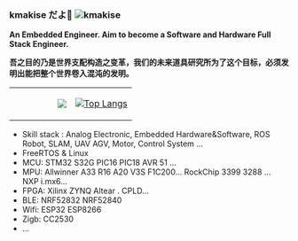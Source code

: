 ### kmakise だよ🍙  <img src="https://komarev.com/ghpvc/?username=kmakise" alt="kmakise" />  
**An Embedded Engineer. Aim to become a Software and Hardware Full Stack Engineer.**

**吾之目的乃是世界支配构造之变革，我们的未来道具研究所为了这个目标，必须发明出能把整个世界卷入混沌的发明。**


<table>
<tr>
<td style = "width: 50%;">
<img align="right" src="https://github-readme-stats.vercel.app/api?username=kmakise&show_icons=true&icon_color=CE1D2D&text_color=718096&bg_color=ffffff&hide_title=true" />  

</td>
<td style = "width: 50%;">

[![Top Langs](https://github-readme-stats.vercel.app/api/top-langs/?username=kmakise&count_private=true&include_all_commits=true&hide_border=true&layout=compact)](http://apex.linn.top/)

</td>

</table>  

* Skill stack : Analog Electronic, Embedded Hardware&Software, ROS Robot, SLAM, UAV AGV, Motor, Control System ...
* FreeRTOS & Linux
* MCU:  STM32 S32G PIC16 PIC18 AVR 51 ... 
* MPU:  Allwinner A33 R16 A20 V3S F1C200... RockChip 3399 3288 ... NXP i.mx6...
* FPGA: Xilinx ZYNQ Altear . CPLD...
* BLE:  NRF52832 NRF52840
* Wifi: ESP32 ESP8266
* Zigb: CC2530 
* ...
